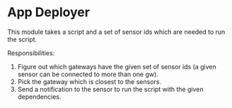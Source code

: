 # App Deployer
This module takes a script and a set of sensor ids which are needed to run the script.   

Responsibilities:
1. Figure out which gateways have the given set of sensor ids (a given sensor can be connected to more than one gw).
2. Pick the gateway which is closest to the sensors.
3. Send a notification to the sensor to run the script with the given dependencies.